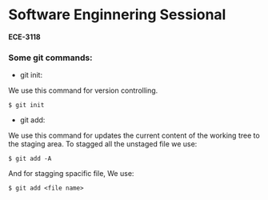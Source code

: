 # **Software Enginnering Sessional**
**ECE-3118**

### Some git commands:

* git init: 

We use this command for version controlling.

```
$ git init
```

* git add:

We use this  command for updates the current content of the working tree to the staging area. To stagged all the unstaged file we use:
```
$ git add -A
```
And for stagging spacific file, We use: 
```
$ git add <file name>
```
